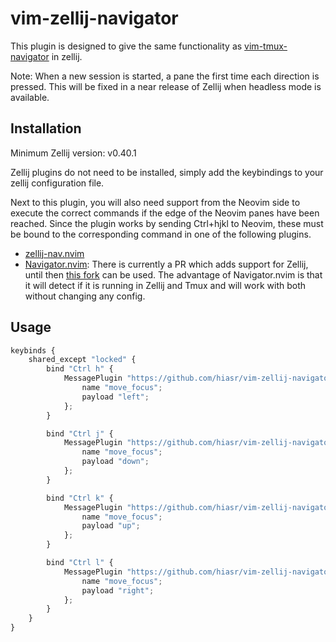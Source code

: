 # vim-zellij-navigator
This plugin is designed to give the same functionality as [vim-tmux-navigator](https://github.com/christoomey/vim-tmux-navigator) in zellij.

Note: When a new session is started, a pane the first time each direction is pressed. This will be fixed in a near release of Zellij when headless mode is available.

## Installation
Minimum Zellij version: v0.40.1

Zellij plugins do not need to be installed, simply add the keybindings to your zellij configuration file.

Next to this plugin, you will also need support from the Neovim side to execute the correct commands if the edge of the Neovim panes have been reached.
Since the plugin works by sending Ctrl+hjkl to Neovim, these must be bound to the corresponding command in one of the following plugins.
- [zellij-nav.nvim](https://github.com/swaits/zellij-nav.nvim)
- [Navigator.nvim](https://github.com/numToStr/Navigator.nvim): There is currently a PR which adds support for Zellij, until then [this fork](https://github.com/dynamotn/Navigator.nvim) can be used. The advantage of Navigator.nvim is that it will detect if it is running in Zellij and Tmux and will work with both without changing any config.

## Usage
```javascript
keybinds {
    shared_except "locked" {
        bind "Ctrl h" {
            MessagePlugin "https://github.com/hiasr/vim-zellij-navigator/releases/download/0.2.0/vim-zellij-navigator.wasm" {
                name "move_focus";
                payload "left";
            };
        }

        bind "Ctrl j" {
            MessagePlugin "https://github.com/hiasr/vim-zellij-navigator/releases/download/0.2.0/vim-zellij-navigator.wasm" {
                name "move_focus";
                payload "down";
            };
        }

        bind "Ctrl k" {
            MessagePlugin "https://github.com/hiasr/vim-zellij-navigator/releases/download/0.2.0/vim-zellij-navigator.wasm" {
                name "move_focus";
                payload "up";
            };
        }

        bind "Ctrl l" {
            MessagePlugin "https://github.com/hiasr/vim-zellij-navigator/releases/download/0.2.0/vim-zellij-navigator.wasm" {
                name "move_focus";
                payload "right";
            };
        }
    }
}
```

